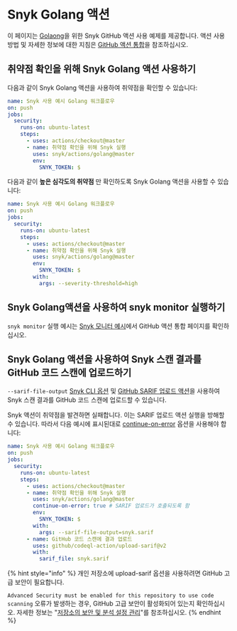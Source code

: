 # Snyk Golang 액션

이 페이지는 [Golaong](https://github.com/snyk/actions/tree/master/golang)을 위한 Snyk GitHub 액션 사용 예제를 제공합니다. 액션 사용 방법 및 자세한 정보에 대한 지침은 [GitHub 액션 통합](https://docs.snyk.io/integrations/ci-cd-integrations/github-actions-integration)을 참조하십시오.

## 취약점 확인을 위해 Snyk Golang 액션 사용하기

다음과 같이 Snyk Golang 액션을 사용하여 취약점을 확인할 수 있습니다:

```yaml
name: Snyk 사용 예시 Golang 워크플로우
on: push
jobs:
  security:
    runs-on: ubuntu-latest
    steps:
      - uses: actions/checkout@master
      - name: 취약점 확인을 위해 Snyk 실행
        uses: snyk/actions/golang@master
        env:
          SNYK_TOKEN: $
```

다음과 같이 **높은 심각도의 취약점** 만 확인하도록 Snyk Golang 액션을 사용할 수 있습니다:

```yaml
name: Snyk 사용 예시 Golang 워크플로우
on: push
jobs:
  security:
    runs-on: ubuntu-latest
    steps:
      - uses: actions/checkout@master
      - name: 취약점 확인을 위해 Snyk 실행
        uses: snyk/actions/golang@master
        env:
          SNYK_TOKEN: $
        with:
          args: --severity-threshold=high
```

## Snyk Golang액션을 사용하여 snyk monitor 실행하기

`snyk monitor` 실행 예시는 [Snyk 모니터 예시](https://docs.snyk.io/integrations/ci-cd-integrations/github-actions-integration#snyk-monitor-example)에서 GitHub 액션 통합 페이지를 확인하십시오.

## Snyk Golang 액션을 사용하여 Snyk 스캔 결과를 GitHub 코드 스캔에 업로드하기

`--sarif-file-output` [Snyk CLI 옵션](https://docs.snyk.io/snyk-cli/cli-reference) 및 [GitHub SARIF 업로드 액션](https://docs.github.com/en/code-security/secure-coding/uploading-a-sarif-file-to-github)을 사용하여 Snyk 스캔 결과를 GitHub 코드 스캔에 업로드할 수 있습니다.

Snyk 액션이 취약점을 발견하면 실패합니다. 이는 SARIF 업로드 액션 실행을 방해할 수 있습니다. 따라서 다음 예시에 표시된대로 [continue-on-error](https://docs.github.com/en/actions/reference/workflow-syntax-for-github-actions#jobsjob_idstepscontinue-on-error) 옵션을 사용해야 합니다:

```yaml
name: Snyk 사용 예시 Golang 워크플로우
on: push
jobs:
  security:
    runs-on: ubuntu-latest
    steps:
      - uses: actions/checkout@master
      - name: 취약점 확인을 위해 Snyk 실행
        uses: snyk/actions/golang@master
        continue-on-error: true # SARIF 업로드가 호출되도록 함
        env:
          SNYK_TOKEN: $
        with:
          args: --sarif-file-output=snyk.sarif
      - name: GitHub 코드 스캔에 결과 업로드
        uses: github/codeql-action/upload-sarif@v2
        with:
          sarif_file: snyk.sarif
```

{% hint style="info" %}
개인 저장소에 upload-sarif 옵션을 사용하려면 GitHub 고급 보안이 필요합니다.

`Advanced Security must be enabled for this repository to use code scanning` 오류가 발생하는 경우, GitHub 고급 보안이 활성화되어 있는지 확인하십시오. 자세한 정보는 "[저장소의 보안 및 분석 설정 관리](https://docs.github.com/en/repositories/managing-your-repositorys-settings-and-features/enabling-features-for-your-repository/managing-security-and-analysis-settings-for-your-repository)"를 참조하십시오.
{% endhint %}
